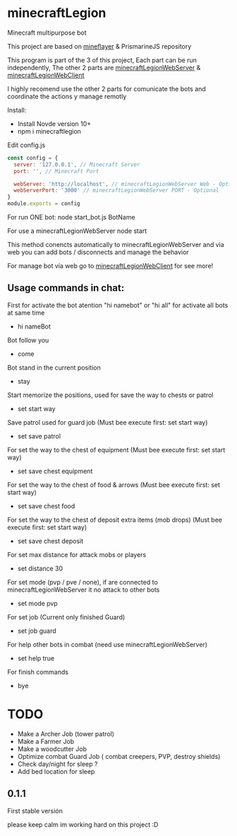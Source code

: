 # minecraftLegion
Minecraft multipurpose bot

This project are based on <a href="https://github.com/PrismarineJS/mineflayer">mineflayer</a> & PrismarineJS repository

This program is part of the 3 of this project,
Each part can be run independently, 
The other 2 parts are <a href="https://github.com/sefirosweb/minecraftLegionWebServer">minecraftLegionWebServer</a> & <a href="minecraftLegionWebClient">minecraftLegionWebClient</a>

I highly recomend use the other 2 parts for comunicate the bots and coordinate the actions y manage remotly

Install: 
- Install Novde version 10+
- npm i minecraftlegion

Edit config.js
```js
const config = {
  server: '127.0.0.1', // Minecraft Server
  port: '', // Minecraft Port

  webServer: 'http://localhost', // minecraftLegionWebServer Web - Optional
  webServerPort: '3000' // minecraftLegionWebServer PORT - Optional
}
module.exports = config
```

For run ONE bot:
node start_bot.js BotName

For use a minecraftLegionWebServer
node start

This method conencts automatically to minecraftLegionWebServer and via web you can add bots / disconnects and manage the behavior

For manage bot vía web go to <a href="https://github.com/sefirosweb/minecraftLegionWebClient">minecraftLegionWebClient</a> for see more!


## Usage commands in chat:
First for activate the bot atention "hi namebot" or "hi all" for activate all bots at same time
* hi nameBot

Bot follow you
* come

Bot stand in the current position
* stay

Start memorize the positions, used for save the way to chests or patrol
* set start way

Save patrol used for guard job (Must bee execute first: set start way)
* set save patrol

For set the way to the chest of equipment (Must bee execute first: set start way)
* set save chest equipment

For set the way to the chest of food & arrows (Must bee execute first: set start way)
* set save chest food

For set the way to the chest of deposit extra items (mob drops) (Must bee execute first: set start way)
* set save chest deposit

For set max distance for attack mobs or players
* set distance 30

For set mode (pvp / pve / none), if are connected to minecraftLegionWebServer it no attack to other bots
* set mode pvp

For set job (Current only finished Guard)
* set job guard

For help other bots in combat (need use minecraftLegionWebServer)
* set help true

For finish commands
* bye


# TODO
- Make a Archer Job (tower patrol)
- Make a Farmer Job
- Make a woodcutter Job
- Optimize combat Guard Job ( combat creepers, PVP, destroy shields)
- Check day/night for sleep ?
- Add bed location for sleep

## 0.1.1
First stable versión

please keep calm im working hard on this project :D
